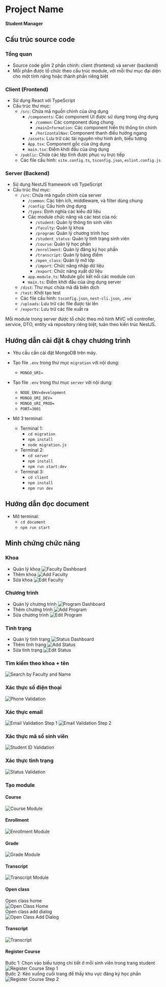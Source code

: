 # Project Name

**Student Manager**

## Cấu trúc source code

### Tổng quan

-   Source code gồm 2 phần chính: client (frontend) và server (backend)
-   Mỗi phần được tổ chức theo cấu trúc module, với mỗi thư mục đại diện cho một tính năng hoặc thành phần riêng biệt

### Client (Frontend)

-   Sử dụng React với TypeScript
-   Cấu trúc thư mục:
    -   `/src`: Chứa mã nguồn chính của ứng dụng
        -   `/components`: Các component UI được sử dụng trong ứng dụng
            -   `/common`: Các component dùng chung
            -   `/mainInformation`: Các component hiển thị thông tin chính
            -   `/horizontalNav`: Component thanh điều hướng ngang
        -   `/assets`: Lưu trữ các tài nguyên như hình ảnh, biểu tượng
        -   `App.tsx`: Component gốc của ứng dụng
        -   `main.tsx`: Điểm khởi đầu của ứng dụng
    -   `/public`: Chứa các tệp tĩnh được phục vụ trực tiếp
    -   Các file cấu hình: `vite.config.ts`, `tsconfig.json`, `eslint.config.js`

### Server (Backend)

-   Sử dụng NestJS framework với TypeScript
-   Cấu trúc thư mục:
    -   `/src`: Chứa mã nguồn chính của server
        -   `/common`: Các tiện ích, middleware, và filter dùng chung
        -   `/config`: Cấu hình ứng dụng
        -   `/types`: Định nghĩa các kiểu dữ liệu
        -   Các module chức năng và các test của nó:
            -   `/student`: Quản lý thông tin sinh viên
            -   `/faculty`: Quản lý khoa
            -   `/program`: Quản lý chương trình học
            -   `/student_status`: Quản lý tình trạng sinh viên
            -   `/course`: Quản lý học phần
            -   `/enrollment`: Quản lý đăng ký học phần
            -   `/transcript`: Quản lý bảng điểm
            -   `/open_class`: Quản lý mở lớp
            -   `/import`: Chức năng nhập dữ liệu
            -   `/export`: Chức năng xuất dữ liệu
        -   `app.module.ts`: Module gốc kết nối các module con
        -   `main.ts`: Điểm khởi đầu của ứng dụng server
    -   `/dist`: Thư mục chứa mã đã biên dịch
    -   `/test`: Khởi tạo test
    -   Các file cấu hình: `tsconfig.json`, `nest-cli.json`, `.env`
    -   `/uploads`: Lưu trữ các file được tải lên
    -   `/exports`: Lưu trữ các file xuất ra

Mỗi module trong server được tổ chức theo mô hình MVC với controller, service, DTO, entity và repository riêng biệt, tuân theo kiến trúc NestJS.

## Hướng dẫn cài đặt & chạy chương trình

-   Yêu cầu cần cài đặt MongoDB trên máy.

-   Tạo file `.env` trong thư mục `migration` với nội dung:

    -   `MONGO_URI=`

-   Tạo file `.env` trong thư mục `server` với nội dung:

    -   `NODE_ENV=development`
    -   `MONGO_URI_DEV=`
    -   `MONGO_URI_PROD=`
    -   `PORT=3001`

-   Mở 3 terminal:
    -   Terminal 1:
        -   `cd migration`
        -   `npm install`
        -   `node migration.js`
    -   Terminal 2:
        -   `cd server`
        -   `npm install`
        -   `npm run start:dev`
    -   Terminal 3:
        -   `cd client`
        -   `npm install`
        -   `npm run dev`

## Hướng dẫn đọc document

-   Mở terminal:
    -   `cd document`
    -   `npm run start`

## Minh chứng chức năng

### Khoa

-   Quản lý khoa
    ![Faculty Dashboard](image/faculty_dashboard.jpg)
-   Thêm khoa
    ![Add Faculty](image/faculty_add.jpg)
-   Sửa khoa
    ![Edit Faculty](image/faculty_edit.jpg)

### Chương trình

-   Quản lý chương trình
    ![Program Dashboard](image/program_dashboard.jpg)
-   Thêm chương trình
    ![Add Program](image/program_add.jpg)
-   Sửa chương trình
    ![Edit Program](image/program_edit.jpg)

### Tình trạng

-   Quản lý tình trạng
    ![Status Dashboard](image/status_dashboard.jpg)
-   Thêm tình trạng
    ![Add Status](image/status_add.jpg)
-   Sửa tình trạng
    ![Edit Status](image/status_edit.jpg)

### Tìm kiếm theo khoa + tên

![Search by Faculty and Name](image/find_by_faculty_name.jpg)

### Xác thực số điện thoại

![Phone Validation](image/phone_validate.jpg)

### Xác thực email

![Email Validation Step 1](image/email_validate_1.jpg)
![Email Validation Step 2](image/email_validate_2.jpg)

### Xác thực mã số sinh viên

![Student ID Validation](image/student_id_validate.jpg)

### Xác thực tình trạng

![Status Validation](image/status_validate.jpg)

### Tạo module

#### Course

![Course Module](image/module_course.jpg)

#### Enrollment

![Enrollment Module](image/module_enrollment.jpg)

#### Grade

![Grade Module](image/module_grade.jpg)

#### Transcript

![Transcript Module](image/module_transcript.jpg)

#### Open class

Open class home  
![Open Class Home](image/openClass.jpg)  
Open class add dialog  
![Open Class Add Dialog](image/openClass_dialog.jpg)

#### Transcript

![Transcript](image/transcript.jpg)

#### Register Course

Bước 1: Chọn vào biểu tượng chi tiết ở mỗi sinh viên trong trang student  
![Register Course Step 1](image/regisCourse_1st.jpg)  
Bước 2: Kéo xuống cuối trang để thấy khu vực đăng ký học phần  
![Register Course Step 2](image/regisCourse.jpg)
